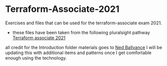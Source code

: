 # Terraform-Associate-2021
Exercises and files that can be used for the terraform-associate exam 2021.


- these files have been taken from the following pluralsight pathway [Terraform associate 2021](https://app.pluralsight.com/paths/certificate/hashicorp-certified-terraform-associate)
  
all credit for the Introduction folder materials goes to [Ned Ballvance](https://github.com/ned1313)
I will be updating this with additional items and patterns once I get comfortable enough using the technology.